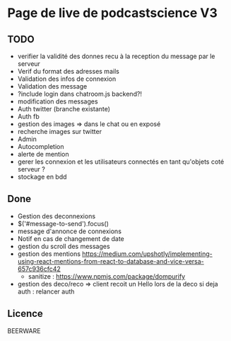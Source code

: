 # Page de live de podcastscience V3

## TODO

* verifier la validité des donnes recu à la reception du message par le serveur
* Verif du format des adresses mails
* Validation des infos de connexion
* Validation des message
* ?include login dans chatroom.js backend?!
* modification des messages
* Auth twitter (branche existante)
* Auth fb
* gestion des images => dans le chat ou en exposé
* recherche images sur twitter
* Admin
* Autocompletion
* alerte de mention 
* gerer les connexion et les utilisateurs connectés en tant qu'objets coté serveur ?
* stockage en bdd

## Done
* Gestion des deconnexions
* $('#message-to-send').focus()
* message d'annonce de connexions
* Notif en cas de changement de date
* gestion du scroll des messages 
* gestion des mentions https://medium.com/upshotly/implementing-using-react-mentions-from-react-to-database-and-vice-versa-657c936cfc42
   - sanitize : https://www.npmjs.com/package/dompurify
* gestion des deco/reco => client recoit un Hello lors de la deco si deja auth : relancer auth

## Licence

BEERWARE 
 